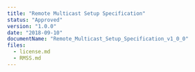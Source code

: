 ```yaml
---
title: "Remote Multicast Setup Specification"
status: "Approved"
version: "1.0.0"
date: "2018-09-10"
documentName: "Remote_Multicast_Setup_Specification_v1_0_0"
files:
  - license.md
  - RMSS.md
---
```

